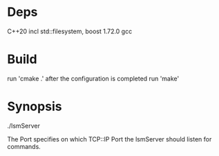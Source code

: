 # Deps
C++20 incl std::filesystem,
boost 1.72.0
gcc

# Build
run 'cmake .'
after the configuration is completed run 'make'

# Synopsis
./lsmServer <Port> 

The Port specifies on which TCP::IP Port the lsmServer should listen for commands.
